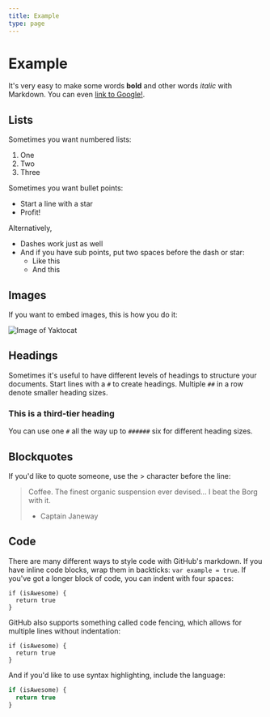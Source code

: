 ```yaml
---
title: Example
type: page
---
```


Example
=======

It's very easy to make some words **bold** and other words *italic* with Markdown. You can even [link to Google!](http://google.com).

Lists
-----

Sometimes you want numbered lists:

1. One
2. Two
3. Three

Sometimes you want bullet points:

* Start a line with a star
* Profit!

Alternatively,

- Dashes work just as well
- And if you have sub points, put two spaces before the dash or star:
  - Like this
  - And this

Images
------

If you want to embed images, this is how you do it:

![Image of Yaktocat](http://octodex.github.com/images/yaktocat.png)

Headings
--------

Sometimes it's useful to have different levels of headings to structure your documents. Start lines with a `#` to create headings. Multiple `##` in a row denote smaller heading sizes.

### This is a third-tier heading

You can use  one `#` all the way up to `######` six for different heading sizes.

Blockquotes
-----------

If you'd like to quote someone, use the > character before the line:

> Coffee. The finest organic suspension ever devised... I beat the Borg with it.
> - Captain Janeway

Code
----

There are many different ways to style code with GitHub's markdown. If you have inline code blocks, wrap them in backticks: `var example = true`.  If you've got a longer block of code, you can indent with four spaces:

    if (isAwesome) {
      return true
    }

GitHub also supports something called code fencing, which allows for multiple lines without indentation:

```
if (isAwesome) {
  return true
}
```

And if you'd like to use syntax highlighting, include the language:

```javascript
if (isAwesome) {
  return true
}
```
